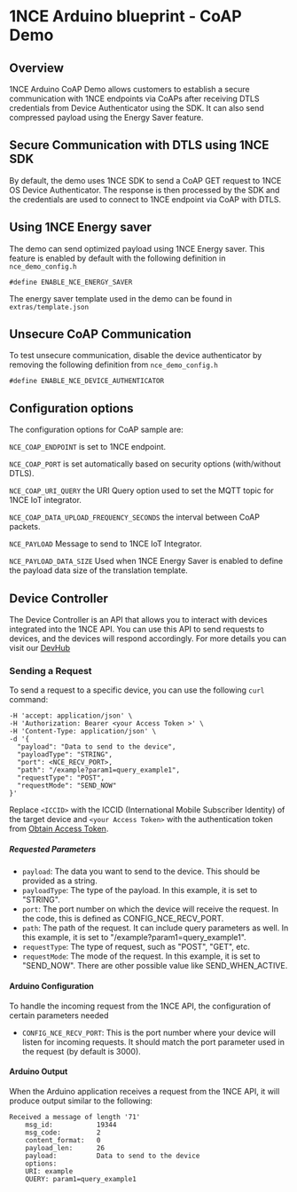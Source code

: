 # 1NCE Arduino blueprint - CoAP Demo

## Overview

1NCE Arduino CoAP Demo allows customers to establish a secure communication with 1NCE endpoints via CoAPs after receiving DTLS credentials from Device Authenticator using the SDK. It can also send compressed payload using the Energy Saver feature. 

## Secure Communication with DTLS using 1NCE SDK

By default, the demo uses 1NCE SDK to send a CoAP GET request to 1NCE OS Device Authenticator. The response is then processed by the SDK and the credentials are used to connect to 1NCE endpoint via CoAP with DTLS. 

 ## Using 1NCE Energy saver
The demo can send optimized payload using 1NCE Energy saver. This feature is enabled by default with the following definition in `nce_demo_config.h`

```
#define ENABLE_NCE_ENERGY_SAVER
```
The energy saver template used in the demo can be found in `extras/template.json`

 ## Unsecure CoAP Communication 

To test unsecure communication, disable the device authenticator by removing the following definition from `nce_demo_config.h`

```
#define ENABLE_NCE_DEVICE_AUTHENTICATOR
``` 

## Configuration options


The configuration options for CoAP sample are:

`NCE_COAP_ENDPOINT` is set to 1NCE endpoint.

`NCE_COAP_PORT` is set automatically based on security options (with/without DTLS).

`NCE_COAP_URI_QUERY` the URI Query option used to set the MQTT topic for 1NCE IoT integrator.

`NCE_COAP_DATA_UPLOAD_FREQUENCY_SECONDS` the interval between CoAP packets.

`NCE_PAYLOAD` Message to send to 1NCE IoT Integrator.

`NCE_PAYLOAD_DATA_SIZE` Used when 1NCE Energy Saver is enabled to define the payload data size of the translation template.

## Device Controller
The Device Controller is an API that allows you to interact with devices integrated into the 1NCE API. You can use this API to send requests to devices, and the devices will respond accordingly. For more details you can visit our [DevHub](https://help.1nce.com/dev-hub/docs/1nce-os-device-controller)

### Sending a Request
To send a request to a specific device, you can use the following `curl` command:

```curl -X 'POST' 'https://api.1nce.com/management-api/v1/integrate/devices/<ICCID>/actions/COAP' \
-H 'accept: application/json' \
-H 'Authorization: Bearer <your Access Token >' \
-H 'Content-Type: application/json' \
-d '{
  "payload": "Data to send to the device",
  "payloadType": "STRING",
  "port": <NCE_RECV_PORT>,
  "path": "/example?param1=query_example1",
  "requestType": "POST",
  "requestMode": "SEND_NOW"
}'
```
Replace `<ICCID>` with the ICCID (International Mobile Subscriber Identity) of the target device and `<your Access Token>` with the authentication token from [Obtain Access Token](https://help.1nce.com/dev-hub/reference/postaccesstokenpost).

##### Requested Parameters

* `payload`: The data you want to send to the device. This should be provided as a string.
* `payloadType`: The type of the payload. In this example, it is set to "STRING".
* `port`: The port number on which the device will receive the request. In the code, this is defined as CONFIG_NCE_RECV_PORT.
* `path`: The path of the request. It can include query parameters as well. In this example, it is set to "/example?param1=query_example1".
* `requestType`: The type of request, such as "POST", "GET", etc.
* `requestMode`: The mode of the request. In this example, it is set to "SEND_NOW". There are other possible value like SEND_WHEN_ACTIVE.

#### Arduino Configuration

To handle the incoming request from the 1NCE API, the configuration of certain parameters needed
* `CONFIG_NCE_RECV_PORT`: This is the port number where your device will listen for incoming requests. It should match the port parameter used in the request (by default is 3000).

#### Arduino Output

When the Arduino application receives a request from the 1NCE API, it will produce output similar to the following:

```
Received a message of length '71'
	msg_id:           19344
	msg_code:         2
	content_format:   0
	payload_len:      26
	payload:          Data to send to the device
	options:
	URI: example
	QUERY: param1=query_example1
```

